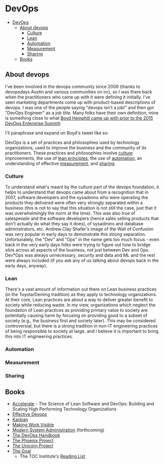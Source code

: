 # DevOps

<!--ts-->
* [DevOps](devops.md#devops)
   * [About devops](devops.md#about-devops)
      * [Culture](devops.md#culture)
      * [Lean](devops.md#lean)
      * [Automation](devops.md#automation)
      * [Measurement](devops.md#measurement)
      * [Sharing](devops.md#sharing)
   * [Books](devops.md#books)

<!-- Added by: runner, at: Fri Dec  3 04:21:31 UTC 2021 -->

<!--te-->

## About devops

I've been involved in the devops community since 2009 (thanks to devopsdays Austin and various communities on irc), so I was there back when the practitioners who came up with it were defining it initially. I've seen marketing departments come up with product-based descriptions of devops. I was one of the people saying "devops isn't a job!" and then got "DevOps Engineer" as a job title. Many folks have their own definition, mine is something close to what [Boyd Hemphill came up with prior to the 2015 DevOps Enterprise Summit](https://twitter.com/behemphi/status/616321184863551488): 

I'll paraphrase and expand on Boyd's tweet like so:

DevOps is a set of practices and philosophies used by technology organizations, used to improve the business and the community of its practitioners.
These practices and philosophies involve [culture](#culture) improvements, the use of [lean principles](#lean), the use of [automation](#automation), an understanding of effective [measurement](#measurement), and [sharing](#sharing).

### Culture

To understand what's meant by the culture part of the devops foundation, it helps to understand that devops came about from a recognition that in 2007, software developers and the sysadmins who were operating the products they delivered were often very strongly separated within a business (this is not to say that this situation is not still the case, just that it was overwhelmingly the norm at the time). This was also true of salespeople and the software developers (hence sales selling products that don't actually do what they say it does), of sysadmins and database administrators, etc. Andrew Clay Shafer's image of the Wall of Confusion was very popular in early days to demonstrate this strong separation. Unfortunately, the "Dev" and "Ops" in the name gets too much focus - even back in the very early days folks were trying to figure out how to bridge silos across all aspects of the business, not just between Dev and Ops. Dev*Ops was always unnecessary, security and data and ML and the rest were always included (if you ask any of us talking about devops back in the early days, anyway).

### Lean

There's a vast amount of information out there on Lean business practices (in the Toyota/Deming tradition) as they apply to technology organizations. At their core, Lean practices are about a way to deliver greater benefit to society while reducing waste. In my view, organizations which neglect the foundation of Lean practices as providing primary value to society are potentially causing harm by focusing on providing good to a subset of society (e.g., the business first and society later). This may be considered controversial, but there is a strong tradition in non-IT engineering practices of being responsible to society at large, and I believe it is important to bring this into IT engineering practices.

### Automation

### Measurement

### Sharing

## Books

* [Accelerate](https://itrevolution.com/book/accelerate/) - The Science of Lean Software and DevOps: Building and Scaling High Performing Technology Organizations
* [Effective Devops](https://www.oreilly.com/library/view/effective-devops/9781491926291/)
* [Kanban](https://openlibrary.org/works/OL16813548W/Kanban)
* [Making Work Visible](https://itrevolution.com/making-work-visible-by-dominica-degrandis/)
* [Modern System Administration](https://www.oreilly.com/library/view/modern-system-administration/9781492055204/) (forthcoming)
* [The DevOps Handbook](https://itrevolution.com/book/the-devops-handbook/)
* [The Phoenix Project](https://itrevolution.com/the-phoenix-project/)
* [The Unicorn Project](https://itrevolution.com/the-unicorn-project/)
* [The Goal](https://en.wikipedia.org/wiki/The_Goal_%28novel%29)
  * The TOC Institute's [Reading List](https://www.tocinstitute.org/recommended-books.html)

